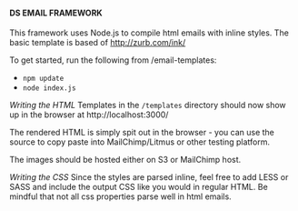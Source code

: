#### DS EMAIL FRAMEWORK ####


This framework uses Node.js to compile html emails with inline styles. The basic template is based of http://zurb.com/ink/


To get started, run the following from /email-templates:

* ```npm update```
* ```node index.js```


*Writing the HTML*
Templates in the `/templates` directory should now show up in the browser at http://localhost:3000/

The rendered HTML is simply spit out in the browser - you can use the source to copy paste into MailChimp/Litmus or other testing platform.

The images should be hosted either on S3 or MailChimp host.

*Writing the CSS*
Since the styles are parsed inline, feel free to add LESS or SASS and include the output CSS like you would in regular HTML. Be mindful that not all css properties parse well in html emails.

